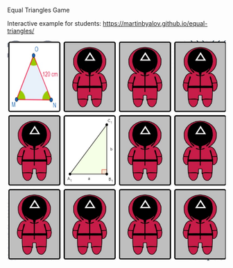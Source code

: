 Equal Triangles Game

Interactive example for students: https://martinbyalov.github.io/equal-triangles/

![Alt text](images/preview.jpg?raw=true)
